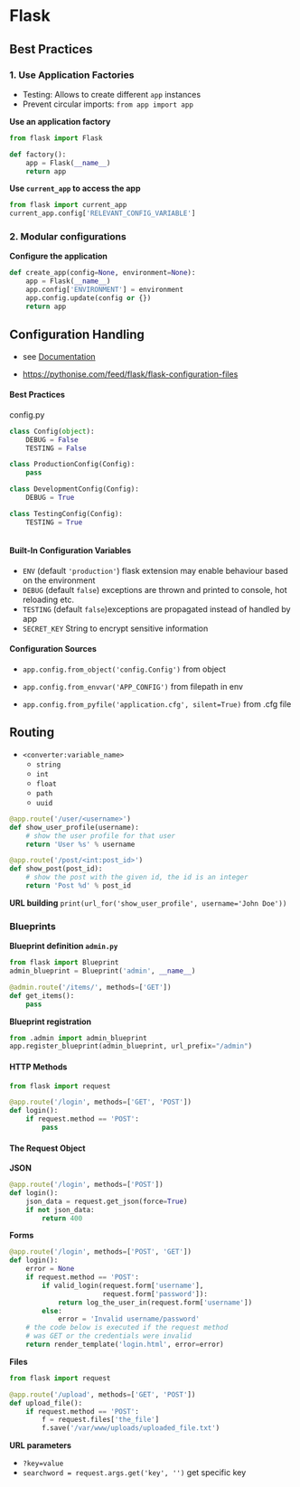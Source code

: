 # Flask









## Best Practices



### 1. Use Application Factories

- Testing: Allows to create different `app` instances
- Prevent circular imports: `from app import app`



**Use an application factory**

```python
from flask import Flask

def factory():
    app = Flask(__name__)
    return app
```

**Use `current_app` to access the app**

```python
from flask import current_app
current_app.config['RELEVANT_CONFIG_VARIABLE']
```



### 2. Modular configurations

**Configure the application**

```python
def create_app(config=None, environment=None):
    app = Flask(__name__)
    app.config['ENVIRONMENT'] = environment
    app.config.update(config or {})
    return app
```







## Configuration Handling

-  see [Documentation](https://flask.palletsprojects.com/en/1.1.x/config/)

- https://pythonise.com/feed/flask/flask-configuration-files



#### Best Practices

config.py

```python
class Config(object):
    DEBUG = False
    TESTING = False

class ProductionConfig(Config):
    pass

class DevelopmentConfig(Config):
    DEBUG = True

class TestingConfig(Config):
    TESTING = True
```

```python¨

```





#### Built-In Configuration Variables

- `ENV` (default `'production'`) flask extension may enable behaviour based on the environment
- `DEBUG` (default `false`) exceptions are thrown and printed to console, hot reloading etc.
- `TESTING` (default `false`)exceptions are propagated instead of handled by app
- `SECRET_KEY` String to encrypt sensitive information

#### Configuration Sources

- `app.config.from_object('config.Config')` from object

- `app.config.from_envvar('APP_CONFIG')` from filepath in env

- `app.config.from_pyfile('application.cfg', silent=True)` from .cfg file







## Routing
- `<converter:variable_name>`
	- `string`
	- `int`
	- `float`
	- `path`
	- `uuid`


```python
@app.route('/user/<username>')
def show_user_profile(username):
    # show the user profile for that user
    return 'User %s' % username

@app.route('/post/<int:post_id>')
def show_post(post_id):
    # show the post with the given id, the id is an integer
    return 'Post %d' % post_id
```

**URL building**
`print(url_for('show_user_profile', username='John Doe'))`


### Blueprints

**Blueprint definition `admin.py`**
```python
from flask import Blueprint
admin_blueprint = Blueprint('admin', __name__)

@admin.route('/items/', methods=['GET'])
def get_items():
	pass
```

**Blueprint registration**
```python
from .admin import admin_blueprint
app.register_blueprint(admin_blueprint, url_prefix="/admin")

```

#### HTTP Methods
```python
from flask import request

@app.route('/login', methods=['GET', 'POST'])
def login():
    if request.method == 'POST':
    	pass
```


#### The Request Object

**JSON**
```python
@app.route('/login', methods=['POST'])
def login():
    json_data = request.get_json(force=True)
	if not json_data:
    	return 400
```

**Forms**

```python
@app.route('/login', methods=['POST', 'GET'])
def login():
    error = None
    if request.method == 'POST':
        if valid_login(request.form['username'],
                       request.form['password']):
            return log_the_user_in(request.form['username'])
        else:
            error = 'Invalid username/password'
    # the code below is executed if the request method
    # was GET or the credentials were invalid
    return render_template('login.html', error=error)
```


**Files**
```python
from flask import request

@app.route('/upload', methods=['GET', 'POST'])
def upload_file():
    if request.method == 'POST':
        f = request.files['the_file']
        f.save('/var/www/uploads/uploaded_file.txt')
```

**URL parameters**
- `?key=value`
- `searchword = request.args.get('key', '')` get specific key

